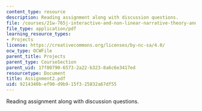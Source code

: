 ```yaml
---
content_type: resource
description: Reading assignment along with discussion questions.
file: /courses/21w-765j-interactive-and-non-linear-narrative-theory-and-practice-spring-2004/9214340bef90d9b915f325832a67df55_Assignment2.pdf
file_type: application/pdf
learning_resource_types:
- Projects
license: https://creativecommons.org/licenses/by-nc-sa/4.0/
ocw_type: OCWFile
parent_title: Projects
parent_type: CourseSection
parent_uid: 17f80790-6573-2a22-b323-8a6c6e3417ed
resourcetype: Document
title: Assignment2.pdf
uid: 9214340b-ef90-d9b9-15f3-25832a67df55
---
```

Reading assignment along with discussion questions.